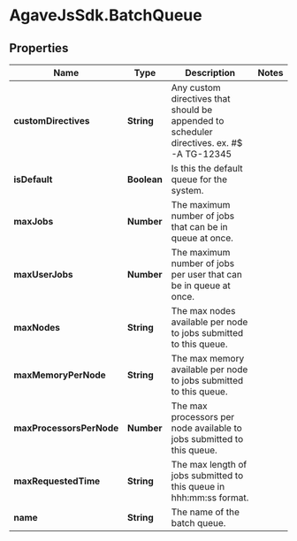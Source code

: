 # AgaveJsSdk.BatchQueue

## Properties
Name | Type | Description | Notes
------------ | ------------- | ------------- | -------------
**customDirectives** | **String** | Any custom directives that should be appended to scheduler directives. ex. #$ -A TG-12345 | 
**isDefault** | **Boolean** | Is this the default queue for the system. | 
**maxJobs** | **Number** | The maximum number of jobs that can be in queue at once. | 
**maxUserJobs** | **Number** | The maximum number of jobs per user that can be in queue at once. | 
**maxNodes** | **String** | The max nodes available per node to jobs submitted to this queue. | 
**maxMemoryPerNode** | **String** | The max memory available per node to jobs submitted to this queue. | 
**maxProcessorsPerNode** | **Number** | The max processors per node available to jobs submitted to this queue. | 
**maxRequestedTime** | **String** | The max length of jobs submitted to this queue in hhh:mm:ss format. | 
**name** | **String** | The name of the batch queue. | 



